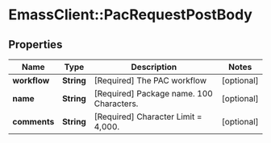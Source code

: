 # EmassClient::PacRequestPostBody

## Properties
Name | Type | Description | Notes
------------ | ------------- | ------------- | -------------
**workflow** | **String** | [Required] The PAC workflow | [optional] 
**name** | **String** | [Required] Package name. 100 Characters. | [optional] 
**comments** | **String** | [Required] Character Limit &#x3D; 4,000. | [optional] 

